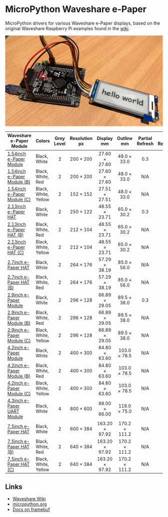 # MicroPython Waveshare e-Paper

MicroPython drivers for various Waveshare e-Paper displays, based on the original Waveshare Raspberry Pi examples found in the [wiki](https://www.waveshare.com/wiki/Main_Page).

![demo](docs/demo.jpg)

| Waveshare e-Paper Module                                                                  | Colors               | Grey Level | Resolution px | Display mm     | Outline mm    | Partial Refresh | Full Refresh | Interface | Pi Header | Controller | Display                                                                                                                                              |
| ----------------------------------------------------------------------------------------- | -------------------- |:----------:|:-------------:|:--------------:|:-------------:|:---------------:|:------------:|:---------:|:---------:|:-----------|:----------------------------------------------------------------------------------------------------------------------------------------------------:|
| [1.54inch e-Paper Module](https://www.waveshare.com/wiki/1.54inch_e-Paper_Module)         | Black, White         | 2          | 200 × 200     | 27.60 × 27.60  | 48.0 × 33.0   | 0.3             | 2            | SPI       | No        | ?          | [GDEH0154D27](http://www.eink-display.com/new-1-54-inch-partial-refresh-bi-stable-e0154a05-e-paper-display-electronic-paper-screen-gdeh0154d27.html) |
| [1.54inch e-Paper Module (B)](https://www.waveshare.com/wiki/1.54inch_e-Paper_Module_(B)) | Black, White, Red    | 2          | 200 × 200     | 27.60 × 27.60  | 48.0 × 33.0   | N/A             | 8            | SPI       | No        | ?          | [GDEW0154Z04](http://www.eink-display.com/1-54-inch-3-color-ultra-low-power-consumption-e-paper-display-screen-spi-interface-gdew0154z04.html)       |
| [1.54inch e-Paper Module (C)](https://www.waveshare.com/wiki/1.54inch_e-Paper_Module_(C)) | Black, White, Yellow | 2          | 152 × 152     | 27.51 × 27.51  | 48.0 × 33.0   | N/A             | 27           | SPI       | No        | ?          | [GDEW0154C39](http://www.eink-display.com/new-1-54-inch-bwy-three-colors-e-ink-e-paper-display-panel-black-write-and-yellow-gdew0154c39.html)        |
| [2.13inch e-Paper HAT](https://www.waveshare.com/wiki/2.13inch_e-Paper_HAT)               | Black, White         | 2          | 250 × 122     | 48.55 × 23.71  | 65.0 × 30.2   | 0.3             | 2            | SPI       | Yes       | IL3895     | [GDEH0213B1](http://www.eink-display.com/new-2-13-inch-partial-refresh-e-paper-display-250x122-electronic-paper-screen-gdeh0213b1.html)              |
| [2.13inch e-Paper HAT (B)](https://www.waveshare.com/wiki/2.13inch_e-Paper_HAT_(B))       | Black, White, Red    | 2          | 212 × 104     | 48.55 × 23.71  | 65.0 × 30.2   | N/A             | 15           | SPI       | Yes       | ?          | [GDEW0213Z16](http://www.eink-display.com/2-13-inch-three-color-low-power-e-paper-display-electronic-paper-screen-gdew0213z16.html)                  |
| [2.13inch e-Paper HAT (C)](https://www.waveshare.com/wiki/2.13inch_e-Paper_HAT_(C))       | Black, White, Yellow | 2          | 212 × 104     | 48.55 × 23.71  | 65.0 × 30.2   | N/A             | 15           | SPI       | Yes       | ?          | [GDEW0213C38](http://www.eink-display.com/new-2-13-inch-bwy-three-colors-e-ink-e-paper-display-panel-black-write-and-yellow-gdew0213c38.html)        |
| [2.7inch e-Paper HAT](https://www.waveshare.com/wiki/2.7inch_e-Paper_HAT)                 | Black, White         | 2          | 264 × 176     | 57.29 × 38.19  | 85.0 × 56.0   | N/A             | 6            | SPI       | Yes       | ?          | [GDEW027W3](http://www.eink-display.com/2-7-inch-ultra-low-power-consumption-high-contrast-small-size-electronic-paper-display-gdew027w3.html)       |
| [2.7inch e-Paper HAT (B)](https://www.waveshare.com/wiki/2.7inch_e-Paper_HAT_(B))         | Black, White, Red    | 2          | 264 × 176     | 57.29 × 38.19  | 85.0 × 56.0   | N/A             | 15           | SPI       | Yes       | ?          | [GDEW027C44](http://www.eink-display.com/2-7-inch-three-color-low-power-consumption-bi-stable-electronic-paper-screen-gdew027c44.html)               |
| [2.9inch e-Paper Module](https://www.waveshare.com/wiki/2.9inch_e-Paper_Module)           | Black, White         | 2          | 296 × 128     | 66.89 × 29.05  | 89.5 × 38.0   | 0.3             | 2            | SPI       | No        | IL3820     | [GDEH029A1](http://www.eink-display.com/2-9-inch-partial-update-bi-stable-e-paper-display-electronic-paper-screen-gdeh029a1.html)                    |
| [2.9inch e-Paper Module (B)](https://www.waveshare.com/wiki/2.9inch_e-Paper_Module_(B))   | Black, White, Red    | 2          | 296 × 128     | 66.89 × 29.05  | 89.5 × 38.0   | N/A             | 15           | SPI       | No        | IL3820?    | [GDEW029Z10](http://www.eink-display.com/2-9-inch-three-color-bi-stable-e-paper-display-electronic-paper-screen-gdew029z10.html)                     |
| [2.9inch e-Paper Module (C)](https://www.waveshare.com/wiki/2.9inch_e-Paper_Module_(C))   | Black, White, Yellow | 2          | 296 × 128     | 66.89 × 29.05  | 89.5 × 38.0   | N/A             | 15           | SPI       | No        | IL3820?    | [GDEW029C32](http://www.eink-display.com/new-2-9-inch-bwy-three-colors-e-ink-e-paper-display-panel-black-write-and-yellow-gdew029c32.html)           |
| [4.2inch e-Paper Module](https://www.waveshare.com/wiki/4.2inch_e-Paper_Module)           | Black, White         | 2          | 400 × 300     | 84.80 × 63.60  | 103.0 × 78.5  | N/A             | 4            | SPI       | No        | ?          | [GDEW042T2](http://www.eink-display.com/4-2-inch-ultra-low-power-consumption-400x300-resolution-electronic-paper-screen-gdew042t2.html)              |
| [4.2inch e-Paper Module (B)](https://www.waveshare.com/wiki/4.2inch_e-Paper_Module_(B))   | Black, White, Red    | 2          | 400 × 300     | 84.80 × 63.60  | 103.0 × 78.5  | N/A             | 15           | SPI       | No        | ?          | [GDEW042Z15](http://www.eink-display.com/4-2-inch-three-color-bi-stable-electronic-paper-screen-gdew042z15.html)                                     |
| [4.2inch e-Paper Module (C)](https://www.waveshare.com/wiki/4.2inch_e-Paper_Module_(C))   | Black, White, Yellow | 2          | 400 × 300     | 84.80 × 63.60  | 103.0 × 78.5  | N/A             | 15           | SPI       | No        | ?          | [GDEW042C37](http://www.eink-display.com/new-4-2-inch-bwy-three-colors-e-ink-e-paper-display-panel-black-write-and-yellow-gdew042c37.html)           |
| [4.3inch e-Paper UART Module](https://www.waveshare.com/wiki/4.3inch_e-Paper_UART_Module) | Black, White         | 4          | 800 × 600     | 88.00 × 66.00  | 118.0 × 75.0  | N/A             | 1.5          | UART      | No        | ?          | [GDE043A2](http://www.eink-display.com/4-3-inch-low-power-e-paper-display-electronic-paper-screen-gde043a2.html)                                     |
| [7.5inch e-Paper HAT](https://www.waveshare.com/wiki/7.5inch_e-Paper_HAT)                 | Black, White         | 2          | 600 × 384     | 163.20 × 97.92 | 170.2 × 111.2 | N/A             | 6            | SPI       | Yes       | ?          | [GDEW075T8](http://www.eink-display.com/7-5-inch-large-size-ultra-wide-viewing-angle-bi-stable-e-paper-display-e-paper-monitor-gdew075t8.html)       |
| [7.5inch e-Paper HAT (B)](https://www.waveshare.com/wiki/7.5inch_e-Paper_HAT_(B))         | Black, White, Red    | 2          | 640 × 384     | 163.20 × 97.92 | 170.2 × 111.2 | N/A             | 31           | SPI       | Yes       | ?          | [GDEW075Z09](http://www.eink-display.com/7-5-inch-large-size-three-color-bi-stable-e-paper-display-e-paper-monitor-gdew075z09.html)                  |
| [7.5inch e-Paper HAT (C)](https://www.waveshare.com/wiki/7.5inch_e-Paper_HAT_(C))         | Black, White, Yellow | 2          | 640 × 384     | 163.20 × 97.92 | 170.2 × 111.2 | N/A             | 31           | SPI       | Yes       | ?          | [GDEW075C21](http://www.eink-display.com/new-7-5-inch-bwy-three-colors-e-ink-e-paper-display-panel-black-write-and-yellow-gdew075c21.html)           |

## Links

* [Waveshare Wiki](https://www.waveshare.com/wiki/Main_Page)
* [micropython.org](http://micropython.org)
* [Docs on framebuf](http://docs.micropython.org/en/latest/pyboard/library/framebuf.html)
